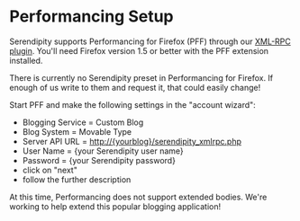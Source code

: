 # Performancing Setup

Serendipity supports Performancing for Firefox (PFF) through our [XML-RPC plugin](http://spartacus.s9y.org/cvs/additional_plugins/serendipity_event_xmlrpc.zip). You'll need Firefox version 1.5 or better with the PFF extension installed.

There is currently no Serendipity preset in Performancing for Firefox. If enough of us write to them and request it, that could easily change!

Start PFF and make the following settings in the "account wizard":

* Blogging Service = Custom Blog
* Blog System = Movable Type
* Server API URL = [http://{yourblog}/serendipity\_xmlrpc.php](http://%7Byourblog%7D/serendipity_xmlrpc.php)
* User Name = {your Serendipity user name}
* Password = {your Serendipity password}
* click on "next"
* follow the further description

At this time, Performancing does not support extended bodies. We're working to help extend this popular blogging application!
